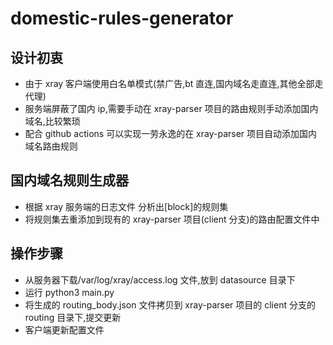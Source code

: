 # domestic-rules-generator

## 设计初衷

- 由于 xray 客户端使用白名单模式(禁广告,bt 直连,国内域名走直连,其他全部走代理)
- 服务端屏蔽了国内 ip,需要手动在 xray-parser 项目的路由规则手动添加国内域名,比较繁琐
- 配合 github actions 可以实现一劳永逸的在 xray-parser 项目自动添加国内域名路由规则

## 国内域名规则生成器

- 根据 xray 服务端的日志文件 分析出[block]的规则集
- 将规则集去重添加到现有的 xray-parser 项目(client 分支)的路由配置文件中

## 操作步骤

- 从服务器下载/var/log/xray/access.log 文件,放到 datasource 目录下
- 运行 python3 main.py
- 将生成的 routing_body.json 文件拷贝到 xray-parser 项目的 client 分支的 routing 目录下,提交更新
- 客户端更新配置文件

